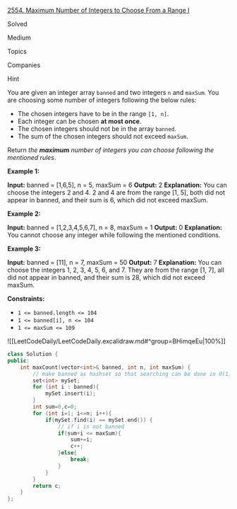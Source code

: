 
[2554. Maximum Number of Integers to Choose From a Range I](https://leetcode.com/problems/maximum-number-of-integers-to-choose-from-a-range-i/)

Solved

Medium

Topics

Companies

Hint

You are given an integer array `banned` and two integers `n` and `maxSum`. You are choosing some number of integers following the below rules:

- The chosen integers have to be in the range `[1, n]`.
- Each integer can be chosen **at most once**.
- The chosen integers should not be in the array `banned`.
- The sum of the chosen integers should not exceed `maxSum`.

Return _the **maximum** number of integers you can choose following the mentioned rules_.

**Example 1:**

**Input:** banned = [1,6,5], n = 5, maxSum = 6
**Output:** 2
**Explanation:** You can choose the integers 2 and 4.
2 and 4 are from the range [1, 5], both did not appear in banned, and their sum is 6, which did not exceed maxSum.

**Example 2:**

**Input:** banned = [1,2,3,4,5,6,7], n = 8, maxSum = 1
**Output:** 0
**Explanation:** You cannot choose any integer while following the mentioned conditions.

**Example 3:**

**Input:** banned = [11], n = 7, maxSum = 50
**Output:** 7
**Explanation:** You can choose the integers 1, 2, 3, 4, 5, 6, and 7.
They are from the range [1, 7], all did not appear in banned, and their sum is 28, which did not exceed maxSum.

**Constraints:**

- `1 <= banned.length <= 104`
- `1 <= banned[i], n <= 104`
- `1 <= maxSum <= 109`

![[LeetCodeDaily/LeetCodeDaily.excalidraw.md#^group=BHimqeEu|100%]]

```cpp
class Solution {
public:
    int maxCount(vector<int>& banned, int n, int maxSum) {
        // make banned as hashset so that searching can be done in O(1)
        set<int> mySet;
        for (int i : banned){
            mySet.insert(i);
        }   
        int sum=0,c=0;
        for (int i=1; i<=n; i++){
            if(mySet.find(i) == mySet.end()) {
                // if i is not banned
                if(sum+i <= maxSum){
                    sum+=i;
                    c++;
                }else{
                    break;
                }
            }
        }
        return c;
    }
};
```
